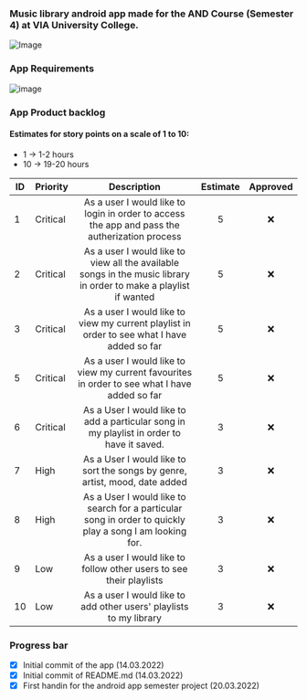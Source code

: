 ### Music library android app made for the AND Course (Semester 4) at VIA University College. 
![Image](https://upload.wikimedia.org/wikipedia/commons/5/5d/VIA_UC_logo.png)

### App Requirements
![image](https://user-images.githubusercontent.com/82092907/158166131-3505404a-68cc-41ae-8492-ffe9cf5207d6.png)

### App Product backlog
#### Estimates for story points on a scale of 1 to 10:
- 1 -> 1-2 hours
- 10 -> 19-20 hours

| ID | Priority | Description   | Estimate  | Approved | 
| -- | -------  |:-------------:| :--------:| :------: | 
| 1  | Critical | As a user I would like to login in order to access the app and pass the autherization process| 5    | ❌      | 
| 2  | Critical | As a user I would like to view all the available songs in the music library in order to make a playlist if wanted|   5     | ❌      | 
| 3  | Critical | As a user I would like to view my current playlist in order to see what I have added so far|    5     | ❌      |
| 5  | Critical | As a user I would like to view my current favourites in order to see what I have added so far|    5     | ❌      |
| 6  | Critical | As a User I would like to add a particular song in my playlist in order to have it saved.  |    3     | ❌      |
| 7  | High | As a User I would like to sort the songs by genre, artist, mood, date added|    3     | ❌      |
| 8  | High | As a User I would like to search for a particular song in order to quickly play a song I am looking for.  |    3     | ❌      |
| 9  | Low | As a user I would like to follow other users to see their playlists  |    3     | ❌      |
| 10  | Low | As a user I would like to add other users' playlists to my library  |    3     | ❌      |

### Progress bar
- [x] Initial commit of the app (14.03.2022)
- [x] Initial commit of README.md (14.03.2022) 
- [x] First handin for the android app semester project (20.03.2022)
